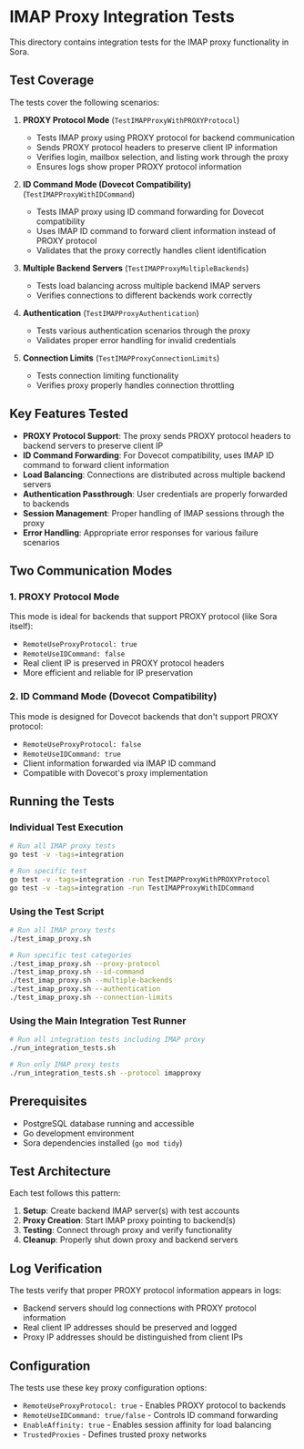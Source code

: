 # IMAP Proxy Integration Tests

This directory contains integration tests for the IMAP proxy functionality in Sora.

## Test Coverage

The tests cover the following scenarios:

1. **PROXY Protocol Mode** (`TestIMAPProxyWithPROXYProtocol`)
   - Tests IMAP proxy using PROXY protocol for backend communication
   - Sends PROXY protocol headers to preserve client IP information
   - Verifies login, mailbox selection, and listing work through the proxy
   - Ensures logs show proper PROXY protocol information

2. **ID Command Mode (Dovecot Compatibility)** (`TestIMAPProxyWithIDCommand`)
   - Tests IMAP proxy using ID command forwarding for Dovecot compatibility
   - Uses IMAP ID command to forward client information instead of PROXY protocol
   - Validates that the proxy correctly handles client identification

3. **Multiple Backend Servers** (`TestIMAPProxyMultipleBackends`)
   - Tests load balancing across multiple backend IMAP servers
   - Verifies connections to different backends work correctly

4. **Authentication** (`TestIMAPProxyAuthentication`)
   - Tests various authentication scenarios through the proxy
   - Validates proper error handling for invalid credentials

5. **Connection Limits** (`TestIMAPProxyConnectionLimits`)
   - Tests connection limiting functionality
   - Verifies proxy properly handles connection throttling

## Key Features Tested

- **PROXY Protocol Support**: The proxy sends PROXY protocol headers to backend servers to preserve client IP
- **ID Command Forwarding**: For Dovecot compatibility, uses IMAP ID command to forward client information
- **Load Balancing**: Connections are distributed across multiple backend servers
- **Authentication Passthrough**: User credentials are properly forwarded to backends
- **Session Management**: Proper handling of IMAP sessions through the proxy
- **Error Handling**: Appropriate error responses for various failure scenarios

## Two Communication Modes

### 1. PROXY Protocol Mode
This mode is ideal for backends that support PROXY protocol (like Sora itself):
- `RemoteUseProxyProtocol: true`
- `RemoteUseIDCommand: false`
- Real client IP is preserved in PROXY protocol headers
- More efficient and reliable for IP preservation

### 2. ID Command Mode (Dovecot Compatibility)
This mode is designed for Dovecot backends that don't support PROXY protocol:
- `RemoteUseProxyProtocol: false`  
- `RemoteUseIDCommand: true`
- Client information forwarded via IMAP ID command
- Compatible with Dovecot's proxy implementation

## Running the Tests

### Individual Test Execution

```bash
# Run all IMAP proxy tests
go test -v -tags=integration

# Run specific test
go test -v -tags=integration -run TestIMAPProxyWithPROXYProtocol
go test -v -tags=integration -run TestIMAPProxyWithIDCommand
```

### Using the Test Script

```bash
# Run all IMAP proxy tests
./test_imap_proxy.sh

# Run specific test categories
./test_imap_proxy.sh --proxy-protocol
./test_imap_proxy.sh --id-command
./test_imap_proxy.sh --multiple-backends
./test_imap_proxy.sh --authentication
./test_imap_proxy.sh --connection-limits
```

### Using the Main Integration Test Runner

```bash
# Run all integration tests including IMAP proxy
./run_integration_tests.sh

# Run only IMAP proxy tests
./run_integration_tests.sh --protocol imapproxy
```

## Prerequisites

- PostgreSQL database running and accessible
- Go development environment
- Sora dependencies installed (`go mod tidy`)

## Test Architecture

Each test follows this pattern:

1. **Setup**: Create backend IMAP server(s) with test accounts
2. **Proxy Creation**: Start IMAP proxy pointing to backend(s)
3. **Testing**: Connect through proxy and verify functionality
4. **Cleanup**: Properly shut down proxy and backend servers

## Log Verification

The tests verify that proper PROXY protocol information appears in logs:

- Backend servers should log connections with PROXY protocol information
- Real client IP addresses should be preserved and logged
- Proxy IP addresses should be distinguished from client IPs

## Configuration

The tests use these key proxy configuration options:

- `RemoteUseProxyProtocol: true` - Enables PROXY protocol to backends
- `RemoteUseIDCommand: true/false` - Controls ID command forwarding
- `EnableAffinity: true` - Enables session affinity for load balancing
- `TrustedProxies` - Defines trusted proxy networks